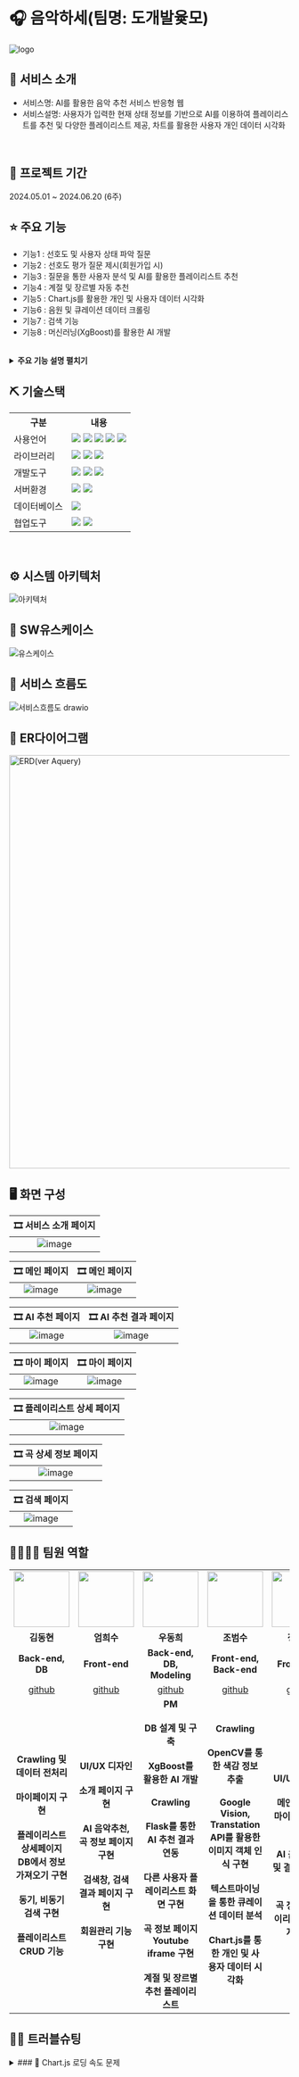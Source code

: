 # 🎧 음악하세(팀명: 도개발윷모)
![logo](https://github.com/Eehnodu/FinalProject/assets/155136516/07cf47d0-5747-48c2-aeda-164d28d4f8be)


## 👀 서비스 소개
* 서비스명: AI를 활용한 음악 추천 서비스 반응형 웹
* 서비스설명: 사용자가 입력한 현재 상태 정보를 기반으로 AI를 이용하여 플레이리스트를 추천 및 다양한 플레이리스트 제공, 차트를 활용한 사용자 개인 데이터 시각화
<br>


## 📅 프로젝트 기간
2024.05.01 ~ 2024.06.20 (6주)
<br>

## ⭐ 주요 기능
* 기능1 : 선호도 및 사용자 상태 파악 질문
* 기능2 : 선호도 평가 질문 제시(회원가입 시)
* 기능3 : 질문을 통한 사용자 분석 및 AI를 활용한 플레이리스트 추천
* 기능4 : 계절 및 장르별 자동 추천
* 기능5 : Chart.js를 활용한 개인 및 사용자 데이터 시각화
* 기능6 : 음원 및 큐레이션 데이터 크롤링
* 기능7 : 검색 기능
* 기능8 : 머신러닝(XgBoost)를 활용한 AI 개발
<br>

<details>
<summary><b>주요 기능 설명 펼치기</b></summary>
<div markdown="1">

* 기능1,2 : 선호도 및 사용자 상태 파악 질문 및 제시시<br>
  <br>선호도 질문
  ```
  # DB에 저장된 정보 가져오기
  @RequestMapping("/joiningSurvey")
	public List<SurveyVO> joiningSurvey(HttpSession session) {
		if (session != null) {
			session.invalidate();
		}

		List<SurveyVO> SurveyList = surveyMapper.joiningSurvey();

		return SurveyList;
	}
  
  # ajax를 통해 반환
  $.ajax({
            url: `${cpath}/joiningProcess`,
            type: "post",
            data: $("form").serialize(),
            success: function(response) {
               // console.log(response);
               $.ajax({
                  url: `${cpath}/joiningSurvey`,
                  type: "post",
                  success: function(result) { // 결과 성공 콜백함수
                     window.history.pushState({}, '', `${cpath}/`);
                     console.log(response);
                     console.log(result);
                     
                     // console.log(response); response 가져
                     // 선언된 변수에 초기 HTML 구조를 설정합니다.
                     
                     // 선호도 조사 꾸미기
                     let htmlContent = `
  
    <form id="toggleForm" onsubmit="handleSubmit(event)">
      <fieldset class="checkbox-group">
      <h4 class="h4survey">선호도 조사</h4>
        <legend class="checkbox-group-legend">Choose your favorites</legend>
        <legend class="three">최대 3개까지 선택해주세요</legend>`;
  ```
  <br>상태파악 질문
  ```
  @GetMapping("/AIrecommend")
	public String AIrecommend(Model model) {
		Random ran = new Random();
		List<SurveyVO> Que = surveyMapper.aiQuestion();
		List<SurveyVO> Ans = surveyMapper.aiAnswer();
		Map<String, List<SurveyVO>> questionMap = new HashMap<>();
		Map<String, List<SurveyVO>> answerMap = new HashMap<>();

		// 카테고리 초기화
		String[] categories = { "emotion", "situation", "place", "people", "genre" };
		for (String category : categories) {
			questionMap.put(category, new ArrayList<>());
			answerMap.put(category, new ArrayList<>());
		}

		// 질문을 카테고리별로 분류
		for (SurveyVO que : Que) {
			if (questionMap.containsKey(que.getSurItem())) {
				questionMap.get(que.getSurItem()).add(que);
			}
		}

		// 답변을 카테고리별로 분류
		for (SurveyVO ans : Ans) {
			if (answerMap.containsKey(ans.getSurItem())) {
				answerMap.get(ans.getSurItem()).add(ans);
			}
		}

		// 랜덤 질문을 모델에 추가
		for (String category : categories) {
			List<SurveyVO> ques = questionMap.get(category);
			if (!ques.isEmpty()) {
				model.addAttribute(category + "Que", ques.get(ran.nextInt(ques.size())));
			}
		}

		// 모든 답변을 모델에 추가
		for (String category : categories) {
			model.addAttribute(category + "Ans", answerMap.get(category));
		}

		return "AIrecommend";
	}

  ```
* 기능3 : 질문을 통한 사용자 분석 및 AI를 활용한 플레이리스트 추천
```
@GetMapping("/playlistDetail")
	public String playlistDetail(@RequestParam(name = "response", required = false) List<String> responses, Model model,
			HttpSession session) {
		List<Integer> result = new ArrayList<>();
		if (responses != null) {
			try {
				for (String response : responses) {
					result.add(Integer.parseInt(response));
				}

				String input_keywords = "";
				String input_tag = "";
				String input_genre = "";
				String description = "";

				SurveyVO vo = new SurveyVO();
				for (int i = 0; i < result.size(); i++) {
					vo.setSurIdx(result.get(i));
					description = surveyMapper.aiSurveyAnser(vo).getSurDesc();
					input_keywords += " " + description;
					input_tag += "#" + description + " ";
					if (i == 4) {
						input_genre = description;
					}
				}

				// Model 객체에 선택했던 키워드와 장르 추가
				session.setAttribute("input_keywords", input_keywords.toString().trim());
				session.setAttribute("input_tag", input_tag.toString().trim());
				session.setAttribute("input_genre", input_genre);

				// 회원인지 아닌지 구분하여 context에 저장
				MemberVO member = (MemberVO) session.getAttribute("member");
				String memId = (member != null) ? member.getMemId() : "guest"; // 회원이 아니면 "guest"로 설정

				// 회원의 선호도 장르를 담을 리스트 생성
				List<SurveyVO> preGenre = new ArrayList<>();
				if (member != null) {
					for (PreferenceVO preCon : preferenceMapper.getMemPreCon(memId)) {
						preGenre.add(surveyMapper.getMemPreGenre(preCon));
					}
				}
				// 개인 선호도 장르를 모델에 담기
				model.addAttribute("preGenre", preGenre);

				try {
					for (String response : responses) {
						Map<String, Object> params = new HashMap<>();
						params.put("memId", memId);
						params.put("surIdx", Integer.parseInt(response));
						contextMapper.insertContext(params);
					}
				} catch (Exception e) {
				}

				// Flask API 호출
				String url = "http://localhost:5000/recommend";

				// 요청 바디 생성
				Map<String, String> requestBody = new HashMap<>();
				requestBody.put("keywords", input_keywords.trim());
				requestBody.put("genre", input_genre);

				// HttpHeaders 설정
				HttpHeaders headers = new HttpHeaders();
				headers.add("Content-Type", "application/json");

				// 요청 엔티티 생성
				HttpEntity<Map<String, String>> requestEntity = new HttpEntity<>(requestBody, headers);

				// 요청 보내기 및 응답 받기
				ResponseEntity<String[]> responseEntity = restTemplate.exchange(url, HttpMethod.POST, requestEntity,
						String[].class);

				// 추천 결과를 모델에 추가
				String[] recommendations = responseEntity.getBody();
				List<String> recommendationList = Arrays.asList(recommendations); // 추천 결과를 리스트로 변환
				session.setAttribute("recommendations", recommendationList); // 모델에 리스트로 추가

				List<MusicVO> musicList = new ArrayList<>();
				MusicVO musicvo = new MusicVO();

				// 추천 받은 노래의 음원 정보 가져오기
				for (String list : recommendationList) {
					String[] parts = list.split(" - ", 2);
					if (parts.length == 2) {
						musicvo.setArtist(parts[0]); // 가수
						musicvo.setTitle(parts[1]); // 곡명
					} else {
						// 만약 구분자가 없는 경우 (예외 처리)
						musicvo.setArtist(list);
						musicvo.setTitle("");
					}
					// MusicVO에서 일치하는 정보 가져와야함
					if (musicMapper.getMusic(musicvo) != null) {
						musicList.add(musicMapper.getMusic(musicvo));
					}
				}

				// 가져온 음원의 정보를 'musicList'라는 모델에 추가
				session.setAttribute("musicList", musicList);

			} catch (HttpServerErrorException e) {
				// 서버 오류 처리
				model.addAttribute("error", "서버 오류가 발생했습니다: " + e.getMessage());
			} catch (RestClientException e) {
				// 클라이언트 오류 처리
				model.addAttribute("error", "요청 중 오류가 발생했습니다: " + e.getMessage());
			} catch (NumberFormatException e) {
				// 숫자 형식 오류 처리
				model.addAttribute("error", "잘못된 응답 형식입니다: " + e.getMessage());
			} catch (Exception e) {
				// 일반적인 예외 처리
				model.addAttribute("error", "예기치 않은 오류가 발생했습니다: " + e.getMessage());
			}

			return "playlistDetail";
		} else {
			return "redirect:/"; // responses가 null인 경우 리디렉션
		}
	}
```
* 기능4 : 계절 및 장르별 자동 추천<br>
  <br>계절별 추천
  ```
  @GetMapping("/")
	public String intro(Model model, HttpSession session) {

		MemberVO memvo = (MemberVO) session.getAttribute("member");
		if (memvo != null) {
			return "redirect:/mainPage";
		}

		try {
			// 현재 날짜에서 월을 가져오기
			LocalDate currentDate = LocalDate.now();
			Month currentMonth = currentDate.getMonth();

			// 월에 따라 계절 결정
			String season = "";
			switch (currentMonth) {
			case DECEMBER:
			case JANUARY:
			case FEBRUARY:
				season = "겨울";
				break;
			case MARCH:
			case APRIL:
			case MAY:
				season = "봄";
				break;
			case JUNE:
			case JULY:
			case AUGUST:
				season = "여름";
				break;
			case SEPTEMBER:
			case OCTOBER:
			case NOVEMBER:
				season = "가을";
				break;
			}

			// 장르 리스트
			List<SurveyVO> genres = surveyMapper.getSeasonGenre();

			// 랜덤으로 장르 선택
			Random random = new Random();
			String genre = genres.get(random.nextInt(genres.size())).getSurDesc();

			// Flask API 호출
			String url = "http://localhost:5000/recommend";

			// 요청 바디 생성
			Map<String, String> requestBody = new HashMap<>();
			requestBody.put("keywords", season);
			requestBody.put("genre", genre);

			// HttpHeaders 설정
			HttpHeaders headers = new HttpHeaders();
			headers.add("Content-Type", "application/json");

			// 요청 엔티티 생성
			HttpEntity<Map<String, String>> requestEntity = new HttpEntity<>(requestBody, headers);

			// 요청 보내기 및 응답 받기
			ResponseEntity<String[]> responseEntity = restTemplate.exchange(url, HttpMethod.POST, requestEntity,
					String[].class);

			// 추천 결과를 모델에 추가
			String[] recommendations = responseEntity.getBody();
			List<String> recommendationList = Arrays.stream(recommendations).limit(6).collect(Collectors.toList()); // 추천
																													// 결과를
																													// 리스트로
																													// 변환
			session.setAttribute("seasonRec", recommendationList); // 모델에 리스트로 추가

			List<MusicVO> musicList = new ArrayList<>();
			MusicVO musicvo = new MusicVO();

			// 추천 받은 노래의 음원 정보 가져오기
			for (String list : recommendationList) {
				String[] parts = list.split(" - ", 2);
				if (parts.length == 2) {
					musicvo.setArtist(parts[0]); // 가수
					musicvo.setTitle(parts[1]); // 곡명
				} else {
					// 만약 구분자가 없는 경우 (예외 처리)
					musicvo.setArtist(list);
					musicvo.setTitle("");
				}
				// MusicVO에서 일치하는 정보 가져와야함
				MusicVO musicFromDB = musicMapper.getMusic(musicvo);
				if (musicFromDB != null) {
					musicList.add(musicFromDB);
				}
			}
			// 가져온 음원의 정보를 'musicList'라는 모델에 추가
			session.setAttribute("seasonList", musicList);
			session.setAttribute("seasonName", season + "에 어울리는 " + genre + "🎧");

		} catch (HttpServerErrorException e) {
			// 서버 오류 처리
			model.addAttribute("error", "서버 오류가 발생했습니다: " + e.getMessage());
		} catch (RestClientException e) {
			// 클라이언트 오류 처리
			model.addAttribute("error", "요청 중 오류가 발생했습니다: " + e.getMessage());
		} catch (Exception e) {
			// 일반적인 예외 처리
			model.addAttribute("error", "예기치 않은 오류가 발생했습니다: " + e.getMessage());
		}
		return "intro";
	}
  ```
  <br>장르별 추천
  ```
  @GetMapping("/mainPage")
	public String mainPage(HttpSession session, HttpServletRequest request, HttpServletResponse response) {

		// 사랑받는 노래 가져오기
		List<AiPlaylistVO> popularMusicList = aiplaylistMapper.getPopularMusic();
		List<MusicVO> popularMusic = new ArrayList<>();
		for (AiPlaylistVO music : popularMusicList) {
			popularMusic.add(musicMapper.getUserPlaylist(music.getMusicIdx()));
		}
		session.setAttribute("popularMusic", popularMusic);

		// 중간에 장르 자동 추천
		// 쿠키가 이미 있는지 확인
		Cookie recCookie = WebUtils.getCookie(request, "recCookie");

		// 세션에서 값을 읽음
		List<List<String>> allRecList = (List<List<String>>) session.getAttribute("recomendMusic");
		List<String> allSurveyList = (List<String>) session.getAttribute("recSurvey");
		List<Map.Entry<Integer, SurveyVO>> indexList = (List<Map.Entry<Integer, SurveyVO>>) session
				.getAttribute("indexList");
		List<List<MusicVO>> allRecMusicList = (List<List<MusicVO>>) session.getAttribute("recMusic");

		// null 초기화 방지
		boolean needNewData = recCookie == null || allRecList == null || allSurveyList == null || indexList == null
				|| allRecList.isEmpty() || allSurveyList.isEmpty() || indexList.isEmpty();

		if (needNewData) {
			// 장르와 선택지 리스트 가져오기
			List<SurveyVO> surveyList = surveyMapper.getRecSurvey();
			List<SurveyVO> genreList = surveyMapper.getSeasonGenre();

			// Map을 사용하여 설문 항목을 저장
			Map<String, List<String>> surveyMap = new HashMap<>();
			surveyMap.put("emotion", new ArrayList<>());
			surveyMap.put("situation", new ArrayList<>());
			surveyMap.put("place", new ArrayList<>());
			surveyMap.put("people", new ArrayList<>());

			for (SurveyVO survey : surveyList) {
				List<String> list = surveyMap.get(survey.getSurItem());
				if (list != null) {
					list.add(survey.getSurDesc());
				}
			}

			Random random = new Random();

			// 각 장르에 대한 추천 리스트를 담을 리스트 초기화
			allRecList = new ArrayList<>();
			allSurveyList = new ArrayList<>();
			indexList = new ArrayList<>();

			for (int i = 0; i < genreList.size(); i++) {
				indexList.add(new AbstractMap.SimpleEntry<>(i, genreList.get(i)));
			}

			for (Map.Entry<Integer, SurveyVO> entry : indexList) {
				String recGen = entry.getValue().getSurDesc();

				// 각 항목별로 랜덤 선택
				String recEmotion = surveyMap.get("emotion").get(random.nextInt(surveyMap.get("emotion").size()));
				String recSituation = surveyMap.get("situation").get(random.nextInt(surveyMap.get("situation").size()));
				String recPlace = surveyMap.get("place").get(random.nextInt(surveyMap.get("place").size()));
				String recPeople = surveyMap.get("people").get(random.nextInt(surveyMap.get("people").size()));

				String recStr = recEmotion + " " + recSituation + " " + recPlace + " " + recPeople;

				// 각 단어 앞에 '#' 추가
				String recSurvey = ("#" + recGen + " " + "#" + recStr.replaceAll(" ", " #")).trim();

				// Flask API 호출
				String url = "http://localhost:5000/recommend";

				// 요청 바디 생성
				Map<String, String> requestBody = new HashMap<>();
				requestBody.put("keywords", recStr);
				requestBody.put("genre", recGen);

				// HttpHeaders 설정
				HttpHeaders headers = new HttpHeaders();
				headers.add("Content-Type", "application/json");

				// 요청 엔티티 생성
				HttpEntity<Map<String, String>> requestEntity = new HttpEntity<>(requestBody, headers);

				try {
					// 요청 보내기 및 응답 받기
					ResponseEntity<String[]> responseEntity = restTemplate.exchange(url, HttpMethod.POST, requestEntity,
							String[].class);

					// 추천 결과를 모델에 추가
					String[] recommendations = responseEntity.getBody();
					if (recommendations != null) {
						List<String> recList = Arrays.asList(recommendations);
						allRecList.add(recList);
						allSurveyList.add(recSurvey);
					}
				} catch (Exception e) {
					e.printStackTrace();
				}
			}

			// 세션에 추천 데이터를 저장
			session.setAttribute("recomendMusic", allRecList);
			session.setAttribute("recSurvey", allSurveyList);
			session.setAttribute("indexList", indexList);

			// 세션 식별자를 쿠키에 저장
			Cookie recCookieNew = new Cookie("recCookie", session.getId());
			recCookieNew.setMaxAge(24 * 60 * 60); // 1 day
			recCookieNew.setPath("/");
			response.addCookie(recCookieNew);
		}

		// 추천 받은 노래의 음원 정보 가져오기
		if (allRecMusicList == null || allRecMusicList.isEmpty()) {
			allRecMusicList = new ArrayList<>();
			for (List<String> recList : allRecList) {
				List<MusicVO> recMusicList = new ArrayList<>();
				for (String list : recList) {
					MusicVO musicvo = new MusicVO();
					String[] parts = list.split(" - ", 2);
					if (parts.length == 2) {
						musicvo.setArtist(parts[0]); // 가수
						musicvo.setTitle(parts[1]); // 곡명
					} else {
						// 만약 구분자가 없는 경우 (예외 처리)
						musicvo.setArtist(list);
						musicvo.setTitle("");
					}
					// MusicVO에서 일치하는 정보 가져와야함
					MusicVO musicFromDB = musicMapper.getRecMusic(musicvo);
					if (musicFromDB != null) {
						recMusicList.add(musicFromDB);
					}
				}
				allRecMusicList.add(recMusicList);
			}

			// 각 장르별로 가져온 음원의 정보를 'recMusic'라는 세션에 추가
			session.setAttribute("recMusic", allRecMusicList);
		}

		// 다른 사람은 뭐듣지? 값 가져오기
		MemberVO memvo = (MemberVO) session.getAttribute("member");

		if (memvo == null) {
			return "redirect:/";
		}

		String memId = memvo.getMemId();

		try {
			// 다른 사람의 mypl 정보 가져오기
			List<MyPlaylistVO> otherIdxList = myplaylistMapper.getOtherPl(memId);
			session.setAttribute("otherIdxList", otherIdxList);

			// 가져온 idx를 이용해서 개인의 playlist 가져오기
			List<List<AiPlaylistVO>> otherPlList = new ArrayList<>();
			// 가져온 playlist 정보에서 선택했던 tag 가져오기
			List<List<Integer>> otherSurIdxList = new ArrayList<>();
			// 가져은 playlist 정보에서 musicIdx 가져오기
			List<List<Integer>> otherMusicIdxList = new ArrayList<>();

			for (MyPlaylistVO other : otherIdxList) {
				// 가져온 playlist 정보
				List<AiPlaylistVO> tempPlList = aiplaylistMapper.getOtherPl(other);
				otherPlList.add(tempPlList);

				if (!tempPlList.isEmpty()) {
					AiPlaylistVO tempPl = tempPlList.get(0);

					// 각 contextIdx에 대한 surIdx 값을 가져오기
					int[] contextIdxArray = { tempPl.getContextIdx(), tempPl.getContextIdx2(), tempPl.getContextIdx3(),
							tempPl.getContextIdx4(), tempPl.getContextIdx5() };

					List<Integer> surIdxList = new ArrayList<>();
					for (int contextIdx : contextIdxArray) {
						surIdxList.add(contextMapper.getOtherSurIdx(contextIdx).getSurIdx());
					}

					otherSurIdxList.add(surIdxList);

					// playlist에서 musicIDx 가져오기
					List<Integer> musicIdxList = new ArrayList<>();
					for (AiPlaylistVO albumCov : tempPlList) {
						musicIdxList.add(albumCov.getMusicIdx());
					}
					otherMusicIdxList.add(musicIdxList);
				}
			}

			// 가져온 surIdx를 통해서 surDesc정보 가져오기
			List<String> otherSurDescList = new ArrayList<>();
			for (List<Integer> surIdxList : otherSurIdxList) {
				String otherSurDesc = "";
				for (int surIdx : surIdxList) {
					// surIdx에 해당하는 Desc값 가져오기
					otherSurDesc += "#" + surveyMapper.getOtherSurDesc(surIdx).getSurDesc() + " ";
				}
				otherSurDescList.add(otherSurDesc.trim());
			}
			// 가져온 musicIdx를 이용해서 albumCov 가져오기
			List<List<String>> otherAlbumCovList = new ArrayList<>();
			for (List<Integer> musicIdxList : otherMusicIdxList) {
				List<String> albumCovList = new ArrayList<>();
				for (int i = 0; i < 4; i++) {
					albumCovList.add(musicMapper.getOtherAlbumCov(musicIdxList.get(i)).getAlbumCov());
				}
				otherAlbumCovList.add(albumCovList);
			}

			// 가져온 otherPlaylist 정보를 session에 저장
			session.setAttribute("otherPlList", otherPlList);
			session.setAttribute("otherSurIdxList", otherSurIdxList);
			session.setAttribute("otherSurDescList", otherSurDescList);
			session.setAttribute("otherAlbumCovList", otherAlbumCovList);
			return "mainPage";

		} catch (Exception e) {
			return "redirect:/";
		}
	}
  ```
* 기능5 : Chart.js를 활용한 개인 및 사용자 데이터 시각화
```
# 차트에 필요한 값 가져오기
@RequestMapping("/getMypage")
	@ResponseBody
	public ResponseEntity<Map<String, Object>> getMypage(HttpSession session) {
	    String flaskApiUrl = "http://localhost:5000";
	    RestTemplate restTemplate = new RestTemplate();

	    // Initialize data variables
	    List<Map<String, Object>> genreData = null;
	    List<Map<String, Object>> emotionData = null;
	    List<Map<String, Object>> topSongsData = null;

	    try {
	        // Retrieve memid from session
	        MemberVO mvo = (MemberVO) session.getAttribute("member");
	        if (mvo == null || mvo.getMemId() == null) {
	            System.out.println("Member or MemId is null");
	            return ResponseEntity.status(HttpStatus.BAD_REQUEST).body(null);
	        }
	        String input_memid = mvo.getMemId();
	        System.out.println("input_memid mypage : " + input_memid);

	        // Prepare the request body (input_memid)
	        Map<String, String> requestBody = new HashMap<>();
	        requestBody.put("memid", input_memid);

	        HttpHeaders headers = new HttpHeaders();
	        headers.setContentType(MediaType.APPLICATION_JSON);
	        HttpEntity<Map<String, String>> requestEntity = new HttpEntity<>(requestBody, headers);

	        // Fetch genre data
	        try {
	            ResponseEntity<List<Map<String, Object>>> genreResponseEntity = restTemplate.exchange(
	                    flaskApiUrl + "/getmygenre", HttpMethod.POST, requestEntity, new ParameterizedTypeReference<List<Map<String, Object>>>() {});
	            genreData = genreResponseEntity.getBody();
	            System.out.println("genre_data : " + genreData);
	        } catch (Exception e) {
	            System.out.println("Error fetching genre data: " + e.getMessage());
	            e.printStackTrace();
	            return ResponseEntity.status(HttpStatus.INTERNAL_SERVER_ERROR).body(null);
	        }

	        // Fetch emotion data
	        try {
	            ResponseEntity<List<Map<String, Object>>> emotionResponseEntity = restTemplate.exchange(
	                    flaskApiUrl + "/getmyemotion", HttpMethod.POST, requestEntity, new ParameterizedTypeReference<List<Map<String, Object>>>() {});
	            emotionData = emotionResponseEntity.getBody();
	            System.out.println("emotion_data : " + emotionData);
	        } catch (Exception e) {
	            System.out.println("Error fetching emotion data: " + e.getMessage());
	            e.printStackTrace();
	            return ResponseEntity.status(HttpStatus.INTERNAL_SERVER_ERROR).body(null);
	        }

	        // Fetch top songs by genre
	        try {
	            ResponseEntity<List<Map<String, Object>>> topsongsResponseEntity = restTemplate.exchange(
	                    flaskApiUrl + "/getmytopsongs", HttpMethod.POST, requestEntity, new ParameterizedTypeReference<List<Map<String, Object>>>() {});
	            topSongsData = topsongsResponseEntity.getBody();
	            System.out.println("top_songs_by_genre : " + topSongsData);
	        } catch (Exception e) {
	            System.out.println("Error fetching top songs data: " + e.getMessage());
	            e.printStackTrace();
	            return ResponseEntity.status(HttpStatus.INTERNAL_SERVER_ERROR).body(null);
	        }

	        // Combine all data into a single map
	        Map<String, Object> responseData = new HashMap<>();
	        responseData.put("genre_data", genreData);
	        responseData.put("emotion_data", emotionData);
	        responseData.put("top_songs_by_genre", topSongsData);

	        return ResponseEntity.ok(responseData);
	    } catch (Exception e) {
	        // Log the exception properly
	        System.out.println("General error: " + e.getMessage());
	        e.printStackTrace();
	        // Return appropriate HTTP status code and message in case of error
	        return ResponseEntity.status(HttpStatus.INTERNAL_SERVER_ERROR).body(null);
	    }
	}
```
* 기능6 : 음원 및 큐레이션 데이터 크롤링<br>
  <br> 음원 크롤링
  ![image](https://github.com/Eehnodu/Eumakase/assets/155121578/f0123431-28b1-4aa8-a546-5ac811ae8a00)
  <br> 큐레이션 크롤링
  ![image](https://github.com/Eehnodu/Eumakase/assets/155121578/37219bab-352d-4060-b5f4-3438748eff71)
* 기능7 : 검색 기능
  ```
  @GetMapping("/search")
	public String search(@RequestParam("searchKeyword") String searchKeyword ,Model model) {
		System.out.println(searchKeyword);
		List<MusicVO> musiclist = musicMapper.searchMusicByTitle(searchKeyword);
		List<MyPlaylistVO> myplaylist = myplaylistMapper.searchPlaylist(searchKeyword);
		
		List<Map<String, String>> contextList = new ArrayList<>();
		List<String> albumCovList = new ArrayList<>();

		for (MyPlaylistVO mvo : myplaylist) {
		    Map<String, String> context = surveyMapper.context_in_surDesc(mvo.getMyplIdx());
		    contextList.add(context);

		    List<MusicVO> albumcov = musicMapper.myplIdxgetmusic(mvo.getMyplIdx());
		    for (MusicVO i : albumcov) {
		        albumCovList.add(i.getAlbumCov());
		    }
		}
		
		model.addAttribute("contextList",contextList);
		model.addAttribute("albumCovList",albumCovList);
		model.addAttribute("myplaylist", myplaylist);
		model.addAttribute("keyword", searchKeyword);
		model.addAttribute("searching_music", musiclist);
		
		return "search";
	}
  ```
* 기능8 : 머신러닝(XgBoost)를 활용한 AI 개발
```
# 필요한 열 제외
data = data.drop(columns=['curArtist', 'curTitle'])

# curExplain, curHead, curObject를 결합하여 새로운 컬럼 생성
data['combined'] = data['curExplain'].astype(str) + ' ' + data['curHead'].astype(str) + ' ' + data['curObject'].astype(str)

# 범주형 변수를 category 타입으로 변환
categorical_cols = ['curColor', 'curColor2', 'curColor3', 'genre', 'song']
for col in categorical_cols:
    data[col] = data[col].astype('category')

# 'song' 열을 Label Encoding
label_encoder = LabelEncoder()
data['song'] = label_encoder.fit_transform(data['song'])

# LabelEncoder 저장
with open('label_encoder1.pkl', 'wb') as le_file:
    pickle.dump(label_encoder, le_file)

# TF-IDF 벡터화
tfidf_vectorizer = TfidfVectorizer(max_features=5000, ngram_range=(1, 2), min_df=2, max_df=0.8)
tfidf_matrix = tfidf_vectorizer.fit_transform(data['combined'])

# TF-IDF 결과를 데이터프레임으로 변환
tfidf_df = pd.DataFrame(tfidf_matrix.toarray(), columns=tfidf_vectorizer.get_feature_names_out())

# TF-IDF Vectorizer 저장
with open('tfidf_vectorizer1.pkl', 'wb') as tv_file:
    pickle.dump(tfidf_vectorizer, tv_file)

# TF-IDF 행렬 저장
with open('tfidf_matrix1.pkl', 'wb') as tm_file:
    pickle.dump(tfidf_matrix, tm_file)

# 모델 학습에 사용할 데이터 준비 (curExplain, curHead, curObject, combined 열 제거)
X = pd.concat([data[['curColor', 'curPer', 'curColor2', 'curPer2', 'curColor3', 'curPer3', 'genre']].reset_index(drop=True), tfidf_df.reset_index(drop=True)], axis=1)
y = data['song']

# DMatrix 생성
dtrain = xgb.DMatrix(X, label=y, enable_categorical=True)

# LabelEncoder 저장
with open('label_encoder1.pkl', 'wb') as le_file:
    pickle.dump(label_encoder, le_file)
    
    # TF-IDF Vectorizer 저장
with open('tfidf_vectorizer1.pkl', 'wb') as tv_file:
    pickle.dump(tfidf_vectorizer, tv_file)

# TF-IDF 행렬 저장
with open('tfidf_matrix1.pkl', 'wb') as tm_file:
    pickle.dump(tfidf_matrix, tm_file)

# 모델 파라미터 설정
params = {
    'objective': 'multi:softmax',
    'learning_rate': 0.05,
    'max_depth': 6,
    'num_class': len(label_encoder.classes_)
}

# 학습 시간 측정
start_time = time.time()
model = xgb.train(params, dtrain, num_boost_round=100)
end_time = time.time()

# 학습 시간
training_time = end_time - start_time
print(f'학습 시간: {training_time} 초')

# 모델 저장
with open('xgboost_model1.pkl', 'wb') as f:
    pickle.dump(model, f)

# 예측 수행 및 랜덤 추천 함수
def recommend_random_songs(model, label_encoder, tfidf_vectorizer, tfidf_matrix, input_keywords, input_genre, n_recommendations=500, n_random=20):
    # 입력 키워드를 TF-IDF 벡터화
    input_vector = tfidf_vectorizer.transform([input_keywords])
    
    # 코사인 유사도 계산
    cosine_sim = cosine_similarity(input_vector, tfidf_matrix)
    
    # 입력한 장르와 일치하는 인덱스 필터링
    genre_indices = data[data['genre'] == input_genre].index
    
    # 유사도가 높은 순서로 정렬된 인덱스
    sorted_indices = genre_indices[np.argsort(-cosine_sim[0][genre_indices])]
    
    # 상위 n개의 유사한 노래 추천
    recommended_song_indices = sorted_indices[:n_recommendations]
    recommended_songs = label_encoder.inverse_transform(data.loc[recommended_song_indices, 'song'])
    
    # n개의 랜덤 추천 노래 선택
    random_recommendations = random.sample(list(recommended_songs), n_random)
    
    return random_recommendations

# 저장된 모델 불러오기
with open('xgboost_model1.pkl', 'rb') as f:
    loaded_model = pickle.load(f)
```
</div>
</details>

## ⛏ 기술스택
<table>
    <tr>
        <th>구분</th>
        <th>내용</th>
    </tr>
    <tr>
        <td>사용언어</td>
        <td>
            <img src="https://img.shields.io/badge/Java-ED8B00?style=for-the-badge&logo=openjdk&logoColor=white"/>
            <img src="https://img.shields.io/badge/HTML5-E34F26?style=for-the-badge&logo=HTML5&logoColor=white"/>
            <img src="https://img.shields.io/badge/CSS3-1572B6?style=for-the-badge&logo=CSS3&logoColor=white"/>
            <img src="https://img.shields.io/badge/JavaScript-F7DF1E?style=for-the-badge&logo=JavaScript&logoColor=white"/>
	    <img src="https://img.shields.io/badge/Python-3776AB?style=for-the-badge&logo=python&logoColor=white"/>
        </td>
    </tr>
    <tr>
        <td>라이브러리</td>
        <td>
	<img src="https://img.shields.io/badge/AJAX-FFFFFF?style=for-the-badge"/>
	<img src="https://img.shields.io/badge/BootStrap-7952B3?style=for-the-badge&logo=BootStrap&logoColor=white"/>
          <img src="https://img.shields.io/badge/spring-6DB33F?style=for-the-badge&logo=spring&logoColor=white">
        </td>
    </tr>
    <tr>
        <td>개발도구</td>
        <td>
	    <img src="https://img.shields.io/badge/Eclipse-2C2255?style=for-the-badge&logo=Eclipse&logoColor=white"/>
            <img src="https://img.shields.io/badge/VSCode-007ACC?style=for-the-badge&logo=VisualStudioCode&logoColor=white"/>
	    <img src="https://img.shields.io/badge/Jupyter%20Notebook-F37626.svg?&style=for-the-badge&logo=Jupyter&logoColor=white"/> 
        </td>
    </tr>
    <tr>
        <td>서버환경</td>
        <td>
            <img src="https://img.shields.io/badge/Apache Tomcat-D22128?style=for-the-badge&logo=Apache Tomcat&logoColor=white"/>
            <img src="https://img.shields.io/badge/Flask-000000?style=for-the-badge&logo=Flask&logoColor=white"/> 
        </td>
    </tr>
    <tr>
        <td>데이터베이스</td>
        <td>
            <img src="https://img.shields.io/badge/mysql-4479A1?style=for-the-badge&logo=mysql&logoColor=white">
        </td>
    </tr>
    <tr>
        <td>협업도구</td>
        <td>
            <img src="https://img.shields.io/badge/Git-F05032?style=for-the-badge&logo=Git&logoColor=white"/>
            <img src="https://img.shields.io/badge/GitHub-181717?style=for-the-badge&logo=GitHub&logoColor=white"/>
        </td>
    </tr>
</table>


<br>

## ⚙ 시스템 아키텍처
![아키텍처](https://github.com/Envoy-VC/awesome-badges/assets/155121578/85619e76-a6f6-4cd8-8680-18dd34177faa)
<br>

## 📌 SW유스케이스
![유스케이스](https://github.com/Eehnodu/Project/assets/155121578/3f63bc55-87c4-45ad-ad3d-eac5cff29e1f)
<br>

## 📌 서비스 흐름도
![서비스흐름도 drawio](https://github.com/Eehnodu/FinalProject/assets/155136516/f075a2c5-248b-4966-a844-db612f811ac3)
<br>

## 📌 ER다이어그램
<img width="741" alt="ERD(ver Aquery)" src="https://github.com/Eehnodu/crawling_test/assets/155121578/a98b1740-c2f2-487b-992e-c85420a637b6">
<br>

## 🖥 화면 구성







|🎞 서비스 소개 페이지 |
|:---:|
| ![image](https://github.com/Eehnodu/Eumakase/assets/155121578/a22a46ae-acdb-4455-84a9-b0f377d9a605)|

|🎞 메인 페이지 |🎞 메인 페이지 |
|:---:|:---:|
|![image](https://github.com/Eehnodu/Eumakase/assets/155121578/9057a45d-6694-455e-a970-f9c8904096ea)|![image](https://github.com/Eehnodu/Eumakase/assets/155121578/f5b4c6e5-13eb-4595-94b2-720216f13287)|

|🎞 AI 추천 페이지 |🎞 AI 추천 결과 페이지 |
|:---:|:---:|
|![image](https://github.com/Eehnodu/Eumakase/assets/155121578/359e8810-c346-4b05-8cdb-68b24220d6cc)|![image](https://github.com/Eehnodu/Eumakase/assets/155121578/dcfd1290-0e16-4909-9f69-ec93ea146815)|

|🎞 마이 페이지 |🎞 마이 페이지 |
|:---:|:---:|
|![image](https://github.com/Eehnodu/Eumakase/assets/155121578/74621c9a-d005-4682-8b9a-0ba228bd5f6a)|![image](https://github.com/Eehnodu/Eumakase/assets/155121578/881db3e7-0880-4fed-a740-02eb900da717)|

|🎞 플레이리스트 상세 페이지 |
|:---:|
|![image](https://github.com/Eehnodu/Eumakase/assets/155121578/d8e56db6-9f4c-4926-be85-9988ae7505f5)|

|🎞 곡 상세 정보 페이지 |
|:---:|
|![image](https://github.com/Eehnodu/Eumakase/assets/155121578/7cbf260f-c910-4d3b-993a-adaa6d7db39d)|

|🎞 검색 페이지 |
|:---:|
|![image](https://github.com/Eehnodu/Eumakase/assets/155121578/697a3821-bc2a-45f7-9bc5-80bfe9651b10)|



## 👨‍👩‍👦‍👦 팀원 역할
<table>
  <tr>
    <td align="center"><img src="https://i.namu.wiki/i/GirsrnQUH-q5qbVv871h4zLg_H1X25k25qY-Vr5DcO6xV8MWdcENwySAA0M62Xyurjt3ezZUbPm7GoVYJRRXWGIAXpWJ0_zsEH0mxNsLH2S_GX54w9exBaOg6io06JjbYZRHQiPSyUwPoLzRFA5aeQ.webp" width="100" height="100"/></td>
    <td align="center"><img src="https://mb.ntdtv.kr/assets/uploads/2019/01/Screen-Shot-2019-01-08-at-4.31.55-PM-e1546932545978.png" width="100" height="100"/></td>
    <td align="center"><img src="https://github.com/2024-SMHRD-KDT-BigData-23/FitNeeds/assets/155136709/60cfda0f-23f4-4e5d-a953-12565033b91b" height="100"/></td>
    <td align="center"><img src="https://i.pinimg.com/236x/ed/bb/53/edbb53d4f6dd710431c1140551404af9.jpg" width="100" height="100"/></td>
    <td align="center"><img src="https://pbs.twimg.com/media/B-n6uPYUUAAZSUx.png" width="100" height="100"/></td>
  </tr>
  <tr>
    <td align="center"><strong>김동현</strong></td>
    <td align="center"><strong>엄희수</strong></td>
    <td align="center"><strong>우동희</strong></td>
    <td align="center"><strong>조범수</strong></td>
    <td align="center"><strong>정규원</strong></td>
  </tr>
  <tr>
    <td align="center"><b>Back-end, DB</b></td>
    <td align="center"><b>Front-end</b></td>
    <td align="center"><b>Back-end, DB, Modeling</b></td>
    <td align="center"><b>Front-end, Back-end</b></td>
    <td align="center"><b>Front-end</b></td>
  </tr>
  <tr>
    <td align="center"><a href="https://github.com/dohdark" target='_blank'>github</a></td>
    <td align="center"><a href="https://github.com/heesooooooo" target='_blank'>github</a></td>
    <td align="center"><a href="https://github.com/Eehnodu" target='_blank'>github</a></td>
    <td align="center"><a href="https://github.com/beomsu-j" target='_blank'>github</a></td>
    <td align="center"><a href="https://github.com/Jungkyuwonnn" target='_blank'>github</a></td>
  </tr>
  <tr>
    <td align="center"><b>Crawling 및 데이터 전처리<br><br>마이페이지 구현<br><br>플레이리스트 상세페이지 DB에서 정보 가져오기 구현<br><br>동기, 비동기 검색 구현<br><br>플레이리스트 CRUD 기능<br></td>
    <td align="center"><b>UI/UX 디자인<br><br>소개 페이지 구현<br><br>AI 음악추천, 곡 정보 페이지 구현<br><br>검색창, 검색 결과 페이지 구현<br><br>회원관리 기능 구현<br></td>
    <td align="center"><b>PM<br><br>DB 설계 및 구축<br><br>XgBoost를 활용한 AI 개발<br><br>Crawling<br><br>Flask를 통한 AI 추천 결과 연동<br><br>다른 사용자 플레이리스트 화면 구현<br><br>곡 정보 페이지 Youtube iframe 구현<br><br>계절 및 장르별 추천 플레이리스트<br></td>
    <td align="center"><b>Crawling<br><br>OpenCV를 통한 색감 정보 추출<br><br>Google Vision, Transtation API를 활용한 이미지 객체 인식 구현<br><br>텍스트마이닝을 통한 큐레이션 데이터 분석<br><br>Chart.js를 통한 개인 및 사용자 데이터 시각화<br></b></td>
    <td align="center"><b>UI/UX 디자인<br><br>메인 페이지, 마이페이지 구현<br><br>AI 음악 추천 및 결과 페이지 구현<br><br>곡 정보, 플레이리스트 페이지 구현<br></b></td>
  </tr>
</table>

## 🤾‍♂️ 트러블슈팅


<details>
<summary>
### 🔨 Chart.js 로딩 속도 문제<br>
</summary>
- 문제<br>
	
  STS와 MySQL 연결 및 시각화의 어려움
  Value Object와 컨트롤러 호출의 빈번함
  Chart를 불러오는 과정에서 화면에 늦게 출력되는 시간이 10초 이상 걸림.

- 원인<br>

  STS에서 Mybatis를 이용하여 데이터를 가져옴
  데이터의 볼륨과 거치는 테이블이 많아서 속도 저하가 된다고 생각함.
 
- 해결방안<br>

  Pymysql에서 SQL쿼리문으로 해결하여 flask를 통해 값을 받아옴.
 
- 코드<br>
```
# pymysql 연결
def get_connection():
    return pymysql.connect(
        host='project-db-cgi.smhrd.com',
        port=3307,
        user='ehroqkfdbcah',
        password='q1w2e3!@#',
        db='ehroqkfdbcah',
        charset='utf8',
        cursorclass=pymysql.cursors.DictCursor
    )

# 값을 불러오는 sql문
def get_my_genre(input_memid):
    conn = get_connection()
    try:
        with conn.cursor() as cursor:
            get_context_sql = """
                SELECT s.surDesc, COUNT(*) as count
                FROM tb_context c
                JOIN tb_survey s ON c.surIdx = s.surIdx
                WHERE c.memId = %s
                  AND s.surType = 'A'
                  AND s.surItem = 'genre'
                GROUP BY s.surDesc
                ORDER BY count DESC
                LIMIT 3;
            """
            cursor.execute(get_context_sql, (input_memid))
            results = cursor.fetchall()
            mygenre_list = [{'surDesc': row['surDesc'], 'count': row['count']} for row in results]
            return mygenre_list
    finally:
        conn.close()

# sts와 flask 연결
@app.route('/getmygenre', methods=['POST'])
def get_my_genre_endpoint():
    content = request.json
    input_memid = content['memid']
    genre_data = get_my_genre(input_memid)
    return jsonify(genre_data).

```

</details>



